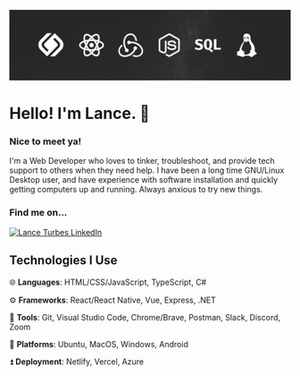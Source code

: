 ![profile-banner](./lance-profile-banner.png)

# Hello! I'm Lance. 👋

### Nice to meet ya! 

I'm a Web Developer who loves to tinker, troubleshoot, and provide tech support to others when they need help. I have been a long time GNU/Linux Desktop user, and have experience with software installation and quickly getting computers up and running. Always anxious to try new things.

### Find me on...

[![Lance Turbes LinkedIn](https://img.shields.io/badge/Lance_Turbes-0A66C2?style=for-the-badge&logo=LinkedIn)](https://www.linkedin.com/in/lanceturbes/)

## Technologies I Use

🌐 **Languages**: HTML/CSS/JavaScript, TypeScript, C#

⚙️ **Frameworks**: React/React Native, Vue, Express, .NET

🧰 **Tools**: Git, Visual Studio Code, Chrome/Brave, Postman, Slack, Discord, Zoom

📀 **Platforms**: Ubuntu, MacOS, Windows, Android

⏫ **Deployment**: Netlify, Vercel, Azure
